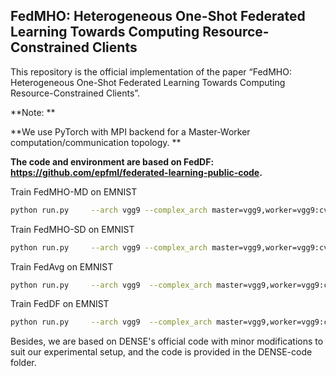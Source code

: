 ## FedMHO: Heterogeneous One-Shot Federated Learning Towards Computing Resource-Constrained Clients



This repository is the official implementation of the paper “FedMHO: Heterogeneous One-Shot Federated Learning Towards Computing Resource-Constrained Clients”.



**Note: **

**We use PyTorch with MPI backend for a Master-Worker computation/communication topology. **

**The code and environment are based on FedDF: https://github.com/epfml/federated-learning-public-code.**



Train FedMHO-MD on EMNIST

```bash
python run.py     --arch vgg9 --complex_arch master=vgg9,worker=vgg9:cvae,num_clients_per_model=5 --experiment heterogeneous     --data emnist --pin_memory True --batch_size 64 --num_workers 8     --partition_data non_iid_dirichlet --non_iid_alpha 0.5   --train_data_ratio 1 --val_data_ratio 0    --n_clients 10 --participation_ratio 1 --n_comm_rounds 1 --local_n_epochs 200   --world_conf 0,0,1,1,100 --on_cuda True     --fl_aggregate scheme=semi_supervised,clean_rate=0.8     --optimizer sgd --lr 1e-3 --local_prox_term 0 --lr_warmup False --lr_warmup_epochs 5 --lr_warmup_epochs_upper_bound 150     --lr_scheduler MultiStepLR --lr_decay 0.01     --weight_decay 0 --use_nesterov False --momentum_factor 0.9     --track_time True --display_tracked_time True --python_path  /home/dzyao/anaconda3/envs/pytorch/bin/python    --hostfile hostfile     --manual_seed 2023  --pn_normalize False --same_seed_process True     --use_hog_feature False   --pin_memory False  --latent_size 20  --num_synthesis_sample 12000   --is_md True
```



Train FedMHO-SD on EMNIST

```bash
python run.py     --arch vgg9 --complex_arch master=vgg9,worker=vgg9:cvae,num_clients_per_model=5 --experiment heterogeneous     --data emnist --pin_memory True --batch_size 64 --num_workers 8     --partition_data non_iid_dirichlet --non_iid_alpha 0.5   --train_data_ratio 1 --val_data_ratio 0    --n_clients 10 --participation_ratio 1 --n_comm_rounds 1 --local_n_epochs 200   --world_conf 0,0,1,1,100 --on_cuda True     --fl_aggregate scheme=semi_supervised,clean_rate=0.8     --optimizer sgd --lr 1e-3 --local_prox_term 0 --lr_warmup False --lr_warmup_epochs 5 --lr_warmup_epochs_upper_bound 150     --lr_scheduler MultiStepLR --lr_decay 0.01     --weight_decay 0 --use_nesterov False --momentum_factor 0.9     --track_time True --display_tracked_time True --python_path  /home/dzyao/anaconda3/envs/pytorch/bin/python    --hostfile hostfile     --manual_seed 2023  --pn_normalize False --same_seed_process True     --use_hog_feature False   --pin_memory False  --latent_size 20  --num_synthesis_sample 12000   --is_sd True
```



Train FedAvg on EMNIST

```bash
python run.py     --arch vgg9  --complex_arch master=vgg9,worker=vgg9:cnn,num_clients_per_model=5  --experiment heterogeneous     --data emnist --pin_memory True --batch_size 64 --num_workers 8     --partition_data non_iid_dirichlet --non_iid_alpha 0.5   --train_data_ratio 1 --val_data_ratio 0    --n_clients 10 --participation_ratio 1 --n_comm_rounds 1 --local_n_epochs 200    --world_conf 0,0,1,1,100 --on_cuda True     --fl_aggregate scheme=federated_average_ensemble     --optimizer sgd --lr 1e-3 --local_prox_term 0 --lr_warmup False --lr_warmup_epochs 5 --lr_warmup_epochs_upper_bound 150     --lr_scheduler MultiStepLR --lr_decay 0.01     --weight_decay 0 --use_nesterov False --momentum_factor 0.9     --track_time True --display_tracked_time True --python_path /home/dzyao/anaconda3/envs/pytorch/bin/python3.8     --hostfile hostfile     --manual_seed 2020 --pn_normalize False --same_seed_process True   --use_hog_feature False   --pin_memory False
```



Train FedDF on EMNIST

```bash
python run.py     --arch vgg9  --complex_arch master=vgg9,worker=vgg9:cnn,num_clients_per_model=5  --experiment heterogeneous     --data emnist --pin_memory True --batch_size 64 --num_workers 8     --partition_data non_iid_dirichlet --non_iid_alpha 0.5   --train_data_ratio 1 --val_data_ratio 0.1    --n_clients 10 --participation_ratio 1 --n_comm_rounds 200 --local_n_epochs 1    --world_conf 0,0,1,1,100 --on_cuda True     --fl_aggregate scheme=noise_knowledge_transfer,update_student_scheme=avg_logits,data_source=other,data_type=train,data_scheme=random_sampling,data_name=mnist,data_percentage=1.0,total_n_server_pseudo_batches=6000,eval_batches_freq=200,early_stopping_server_batches=400     --optimizer sgd --lr 1e-3 --local_prox_term 0 --lr_warmup False --lr_warmup_epochs 5 --lr_warmup_epochs_upper_bound 150     --lr_scheduler MultiStepLR --lr_decay 0.01     --weight_decay 0 --use_nesterov False --momentum_factor 0.9     --track_time True --display_tracked_time True --python_path /home/dzyao/anaconda3/envs/pytorch/bin/python3.8     --hostfile hostfile     --manual_seed 2023 --pn_normalize False --same_seed_process True   --use_hog_feature False   --pin_memory False
```



Besides, we are based on DENSE's official code with minor modifications to suit our experimental setup, and the code is provided in the DENSE-code folder.
